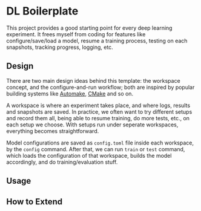 # DL Boilerplate

This project provides a good starting point for every deep learning experiment. It frees myself from coding for features like configure/save/load a model, resume a training process, testing on each snapshots, tracking progress, logging, etc.

## Design

There are two main design ideas behind this template: the workspace concept, and the configure-and-run workflow; both are inspired by popular building systems like [Automake](https://www.gnu.org/software/automake/), [CMake](https://cmake.org) and so on.

A workspace is where an experiment takes place, and where logs, results and snapshots are saved. In practice, we often want to try different setups and record them all, being able to resume training, do more tests, etc., on each setup we choose. With setups run under seperate workspaces, everything becomes straightforward.

Model configurations are saved as `config.toml` file inside each workspace, by the `config` command. After that, we can run `train` or `test` command, which loads the configuration of that workspace, builds the model accordingly, and do training/evaluation stuff.

## Usage

## How to Extend
